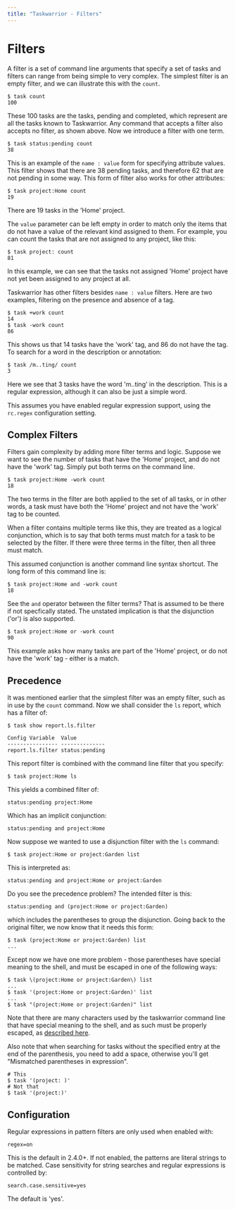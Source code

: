 ```yaml
---
title: "Taskwarrior - Filters"
---
```



# Filters

A filter is a set of command line arguments that specify a set of tasks and
filters can range from being simple to very complex. The simplest filter is an
empty filter, and we can illustrate this with the `count`.

    $ task count
    100

These 100 tasks are the tasks, pending and completed, which represent are all
the tasks known to Taskwarrior. Any command that accepts a filter also accepts
no filter, as shown above. Now we introduce a filter with one term.

    $ task status:pending count
    38

This is an example of the `name : value` form for specifying attribute values.
This filter shows that there are 38 pending tasks, and therefore 62 that are not
pending in some way. This form of filter also works for other attributes:

    $ task project:Home count
    19

There are 19 tasks in the \'Home\' project.

The `value` parameter can be left empty in order to match only the items that do
not have a value of the relevant kind assigned to them. For example, you can
count the tasks that are not assigned to any project, like this:

    $ task project: count
    81

In this example, we can see that the tasks not assigned \'Home\' project have
not yet been assigned to any project at all.

Taskwarrior has other filters besides `name : value` filters. Here are two
examples, filtering on the presence and absence of a tag.

    $ task +work count
    14
    $ task -work count
    86

This shows us that 14 tasks have the \'work\' tag, and 86 do not have the tag.
To search for a word in the description or annotation:

    $ task /m..ting/ count
    3

Here we see that 3 tasks have the word \'m..ting\' in the description. This is a
regular expression, although it can also be just a simple word.

This assumes you have enabled regular expression support, using the `rc.regex`
configuration setting.


## Complex Filters

Filters gain complexity by adding more filter terms and logic. Suppose we want
to see the number of tasks that have the \'Home\' project, and do not have the
\'work\' tag. Simply put both terms on the command line.

    $ task project:Home -work count
    18

The two terms in the filter are both applied to the set of all tasks, or in
other words, a task must have both the \'Home\' project and not have the
\'work\' tag to be counted.

When a filter contains multiple terms like this, they are treated as a logical
conjunction, which is to say that both terms must match for a task to be
selected by the filter. If there were three terms in the filter, then all three
must match.

This assumed conjunction is another command line syntax shortcut. The long form
of this command line is:

    $ task project:Home and -work count
    18

See the `and` operator between the filter terms? That is assumed to be there if
not specfically stated. The unstated implication is that the disjunction
(\'or\') is also supported.

    $ task project:Home or -work count
    90

This example asks how many tasks are part of the \'Home\' project, or do not
have the \'work\' tag - either is a match.


## Precedence

It was mentioned earlier that the simplest filter was an empty filter, such as
in use by the `count` command. Now we shall consider the `ls` report, which has
a filter of:

    $ task show report.ls.filter

    Config Variable  Value
    ---------------- --------------
    report.ls.filter status:pending

This report filter is combined with the command line filter that you specify:

    $ task project:Home ls

This yields a combined filter of:

    status:pending project:Home

Which has an implicit conjunction:

    status:pending and project:Home

Now suppose we wanted to use a disjunction filter with the `ls` command:

    $ task project:Home or project:Garden list

This is interpreted as:

    status:pending and project:Home or project:Garden

Do you see the precedence problem? The intended filter is this:

    status:pending and (project:Home or project:Garden)

which includes the parentheses to group the disjunction. Going back to the
original filter, we now know that it needs this form:

    $ task (project:Home or project:Garden) list
    ...

Except now we have one more problem - those parentheses have special meaning to
the shell, and must be escaped in one of the following ways:

    $ task \(project:Home or project:Garden\) list
    ...
    $ task '(project:Home or project:Garden)' list
    ...
    $ task "(project:Home or project:Garden)" list

Note that there are many characters used by the taskwarrior command line that
have special meaning to the shell, and as such must be properly escaped, as
[described here](/docs/escapes).

Also note that when searching for tasks without the specified entry at the end
of the parenthesis, you need to add a space, otherwise you\'ll get \"Mismatched
parentheses in expression\".

    # This
    $ task '(project: )'
    # Not that
    $ task '(project:)'


## Configuration

Regular expressions in pattern filters are only used when enabled with:

    regex=on

This is the default in 2.4.0+. If not enabled, the patterns are literal strings
to be matched. Case sensitivity for string searches and regular expressions is
controlled by:

    search.case.sensitive=yes

The default is \'yes\'.
